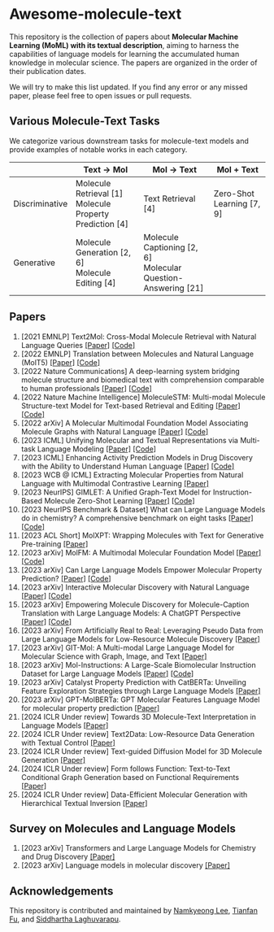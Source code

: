# Awesome-molecule-text
This repository is the collection of papers about **Molecular Machine Learning (MoML) with its textual description**,
aiming to harness the capabilities of language models for learning the accumulated human knowledge in molecular science.
The papers are organized in the order of their publication dates.

We will try to make this list updated. If you find any error or any missed paper, please feel free to open issues or pull requests.


## Various Molecule-Text Tasks

We categorize various downstream tasks for molecule-text models and provide examples of notable works in each category.

|                | Text &rarr; Mol | Mol &rarr; Text | Mol + Text |
|----------------|---------------------|---------------------|--------------------| 
| Discriminative | Molecule Retrieval [1] <br/> Molecule Property Prediction [4] | Text Retrieval [4] | Zero-Shot Learning [7, 9] | 
| Generative     | Molecule Generation [2, 6] <br/> Molecule Editing [4] | Molecule Captioning [2, 6] <br/> Molecular Question-Answering [21] | 



## Papers
1. [2021 EMNLP] Text2Mol: Cross-Modal Molecule Retrieval with Natural Language Queries [[Paper]](https://aclanthology.org/2021.emnlp-main.47/) [[Code]](https://github.com/cnedwards/text2mol)
2. [2022 EMNLP] Translation between Molecules and Natural Language (MolT5) [[Paper]](https://aclanthology.org/2022.emnlp-main.26/) [[Code]](https://github.com/blender-nlp/MolT5)
3. [2022 Nature Communications] A deep-learning system bridging molecule structure and biomedical text with comprehension comparable to human professionals [[Paper]](https://www.nature.com/articles/s41467-022-28494-3) [[Code]](https://github.com/thunlp/KV-PLM)
4. [2022 Nature Machine Intelligence] MoleculeSTM: Multi-modal Molecule Structure-text Model for Text-based Retrieval and Editing [[Paper]](https://arxiv.org/abs/2212.10789) [[Code]](https://github.com/chao1224/MoleculeSTM)
5. [2022 arXiv] A Molecular Multimodal Foundation Model Associating Molecule Graphs with Natural Language [[Paper]](https://arxiv.org/abs/2209.05481) [[Code]](https://github.com/BingSu12/MoMu)
6. [2023 ICML] Unifying Molecular and Textual Representations via Multi-task Language Modeling [[Paper]](https://arxiv.org/abs/2301.12586) [[Code]](https://github.com/GT4SD/multitask_text_and_chemistry_t5) 
7. [2023 ICML] Enhancing Activity Prediction Models in Drug Discovery with the Ability to Understand Human Language [[Paper]](https://proceedings.mlr.press/v202/seidl23a/seidl23a.pdf) [[Code]](https://github.com/ml-jku/clamp)
8. [2023 WCB @ ICML] Extracting Molecular Properties from Natural Language with Multimodal Contrastive Learning [[Paper]](https://arxiv.org/abs/2307.12996)
9. [2023 NeurIPS] GIMLET: A Unified Graph-Text Model for Instruction-Based Molecule Zero-Shot Learning [[Paper]](https://arxiv.org/abs/2306.13089) [[Code]](https://github.com/zhao-ht/GIMLET)
10. [2023 NeurIPS Benchmark & Dataset] What can Large Language Models do in chemistry? A comprehensive benchmark on eight tasks [[Paper]](https://arxiv.org/abs/2305.18365) [[Code]](https://github.com/ChemFoundationModels/ChemLLMBench)
11. [2023 ACL Short] MolXPT: Wrapping Molecules with Text for Generative Pre-training [[Paper]](https://aclanthology.org/2023.acl-short.138/)
12. [2023 arXiv] MolFM: A Multimodal Molecular Foundation Model [[Paper]](https://arxiv.org/abs/2307.09484) [[Code]](https://github.com/PharMolix/OpenBioMed)
13. [2023 arXiv] Can Large Language Models Empower Molecular Property Prediction? [[Paper]](https://arxiv.org/abs/2307.07443) [[Code]](https://github.com/chnq/llm4mol)
14. [2023 arXiv] Interactive Molecular Discovery with Natural Language [[Paper]](https://arxiv.org/abs/2306.11976) [[Code]](https://github.com/Ellenzzn/ChatMol/tree/main)
15. [2023 arXiv] Empowering Molecule Discovery for Molecule-Caption Translation with Large Language Models: A ChatGPT Perspective [[Paper]](https://arxiv.org/abs/2306.06615) [[Code]](https://github.com/phenixace/MolReGPT)
16. [2023 arXiv] From Artificially Real to Real: Leveraging Pseudo Data from Large Language Models for Low-Resource Molecule Discovery [[Paper]](https://arxiv.org/abs/2309.05203)
17. [2023 arXiv] GIT-Mol: A Multi-modal Large Language Model for Molecular Science with Graph, Image, and Text [[Paper]](https://arxiv.org/abs/2308.06911)
18. [2023 arXiv] Mol-Instructions: A Large-Scale Biomolecular Instruction Dataset for Large Language Models [[Paper]](https://arxiv.org/abs/2306.08018) [[Code]](https://github.com/zjunlp/Mol-Instructions)
19. [2023 arXiv] Catalyst Property Prediction with CatBERTa: Unveiling Feature Exploration Strategies through Large Language Models [[Paper]](https://arxiv.org/abs/2309.00563)
20. [2023 arXiv] GPT-MolBERTa: GPT Molecular Features Language Model for molecular property prediction [[Paper]](https://arxiv.org/abs/2310.03030)
21. [2024 ICLR Under review] Towards 3D Molecule-Text Interpretation in Language Models [[Paper]](https://openreview.net/forum?id=xI4yNlkaqh)
22. [2024 ICLR Under review] Text2Data: Low-Resource Data Generation with Textual Control [[Paper]](https://openreview.net/forum?id=Y2Txh5uGRe)
23. [2024 ICLR Under review] Text-guided Diffusion Model for 3D Molecule Generation [[Paper]](https://openreview.net/forum?id=FdUloEgBSE)
24. [2024 ICLR Under review] Form follows Function: Text-to-Text Conditional Graph Generation based on Functional Requirements [[Paper]](https://openreview.net/forum?id=Pu3qMB9aKD)
25. [2024 ICLR Under review] Data-Efficient Molecular Generation with Hierarchical Textual Inversion [[Paper]](https://openreview.net/forum?id=wwotGBxtC3)


## Survey on Molecules and Language Models
1. [2023 arXiv] Transformers and Large Language Models for Chemistry and Drug Discovery [[Paper]](https://arxiv.org/abs/2310.06083)
2. [2023 arXiv] Language models in molecular discovery [[Paper]](https://arxiv.org/abs/2309.16235)


## Acknowledgements
This repository is contributed and maintained by [Namkyeong Lee](https://namkyeong.github.io/), [Tianfan Fu](https://futianfan.github.io/), and [Siddhartha Laghuvarapu](https://siddharthal.github.io/).




